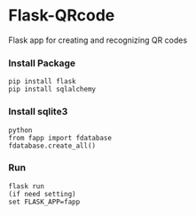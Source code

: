# Flask-QRcode
Flask app for creating and recognizing QR codes

### Install Package
```
pip install flask
pip install sqlalchemy
```


### Install sqlite3
```
python
from fapp import fdatabase
fdatabase.create_all()
```

### Run
```
flask run
(if need setting)
set FLASK_APP=fapp
```
